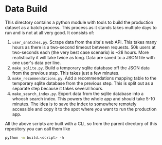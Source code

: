 # Data Build

This directory contains a python module with tools to build the production dataset as a batch process. This process as it stands takes multiple days to run and is not at all very good. It consists of:

1. `user_snatches.py`. Scrape data from the site's web API. This takes many hours as there is a two-second timeout between requests. 50k users at two-seconds each (the very best case scenario) is ~28 hours. More realistically it will take twice as long. Data are saved to a JSON file with one user's data per line.
2. `make_sqlite.py`. Build a temporary sqlite database off the JSON data from the previous step. This takes just a few minutes.
3. `make_recommendations.py`. Add a recommendations mapping table to the temporary sqlite database from the previous step. This is split out as a separate step because it takes several hours.
4. `make_search_index.py`. Export data from the sqlite database into a whoosh search index. This powers the whole app and should take 5-10 minutes. The idea is to save the index to somewhere remotely accessible and copy it to the spot where you want to run the production app.

All the above scripts are built with a CLI, so from the parent directory of this repository you can call them like

```sh
python -m build.<script> -h
```

